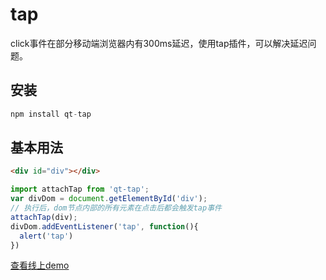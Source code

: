 # tap
click事件在部分移动端浏览器内有300ms延迟，使用tap插件，可以解决延迟问题。

## 安装
```javascript
npm install qt-tap
```
## 基本用法

```html
<div id="div"></div>
```
```javascript
import attachTap from 'qt-tap';
var divDom = document.getElementById('div');
// 执行后，dom节点内部的所有元素在点击后都会触发tap事件
attachTap(div);
divDom.addEventListener('tap', function(){
  alert('tap')
})
```

[查看线上demo](https://ncushujian.github.io/tap/demo/dist/test.html)
